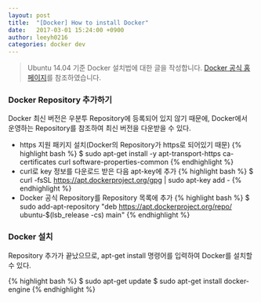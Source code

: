 ```yaml
---
layout: post
title:  "[Docker] How to install Docker"
date:   2017-03-01 15:24:00 +0900
author: leeyh0216
categories: docker dev
---
```


> Ubuntu 14.04 기준 Docker 설치법에 대한 글을 작성합니다. [Docker 공식 홈페이지](https://docs.docker.com/engine/installation/linux/ubuntu)를 참조하였습니다.

### Docker Repository 추가하기

  Docker 최신 버전은 우분투 Repository에 등록되어 있지 않기 때문에, Docker에서 운영하는 Repository를 참조하여 최신 버전을 다운받을 수 있다.

- https 지원 패키지 설치(Docker의 Repository가 https로 되어있기 때문)
{% highlight bash %} 
  $ sudo apt-get install -y apt-transport-https ca-certificates curl software-properties-common
{% endhighlight %}
- curl로 key 정보를 다운로드 받은 다음 apt-key에 추가
{% highlight bash %}
  $ curl -fsSL https://apt.dockerproject.org/gpg | sudo apt-key add -
{% endhighlight %}
-  Docker 공식 Repository를 Repository 목록에 추가
{% highlight bash %}
  $ sudo add-apt-repository "deb https://apt.dockerproject.org/repo/ ubuntu-$(lsb_release -cs) main"
{% endhighlight %}

### Docker 설치

  Repository 추가가 끝났으므로, apt-get install 명령어를 입력하여 Docker를 설치할 수 있다.

{% highlight bash %}
  $ sudo apt-get update
  $ sudo apt-get install docker-engine
{% endhighlight %}

